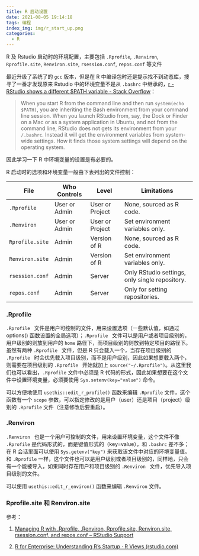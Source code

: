 ```yaml
---
title: R 启动设置
date: 2021-08-05 19:14:18
tags: 编程
index_img: img/r_start_up.png
categories:
  - R
---
```


R 及 Rstudio 启动时的环境配置，主要包括 `.Rprofile`, `.Renviron`, `Rprofile.site`, `Renviron.site`, `rsession.conf`, `repos.conf` 等文件

<!-- more -->



最近升级了系统了的 `gcc` 版本，但是在 R 中编译包时还是提示找不到动态库，搜寻了一番才发现原来 Rstudio 中的环境变量不是从 `.bashrc` 中继承的，[r - RStudio shows a different $PATH variable - Stack Overflow](https://stackoverflow.com/questions/31121645/rstudio-shows-a-different-path-variable)：

> When you start R from the command line and then run `system(echo $PATH)`, you are inheriting the Bash environment from your command line session. When you launch RStudio from, say, the Dock or Finder on a Mac or as a system application in Ubuntu, and not from the command line, RStudio does not gets its environment from your `/.bashrc`. Instead it will get the environment variables from system-wide settings. How it finds those system settings will depend on the operating system.

因此学习一下 R 中环境变量的设置是有必要的。

R 启动时的选项和环境变量一般由下表列出的文件控制：

| File            | Who Controls  | Level           | Limitations                                    |
| --------------- | ------------- | --------------- | ---------------------------------------------- |
| `.Rprofile`     | User or Admin | User or Project | None, sourced as R code.                       |
| `.Renviron`     | User or Admin | User or Project | Set environment variables only.                |
| `Rprofile.site` | Admin         | Version of R    | None, sourced as R code.                       |
| `Renviron.site` | Admin         | Version of R    | Set environment variables only.                |
| `rsession.conf` | Admin         | Server          | Only RStudio settings, only single repository. |
| `repos.conf`    | Admin         | Server          | Only for setting repositories.                 |

### .Rprofile

`.Rprofile ` 文件是用户可控制的文件，用来设置选项（一些默认值，如通过 options() 函数设置的全局选项）；`.Rprofile ` 文件可以是用户或者项目级别的，用户级别的则放到用户的 `home` 路径下，而项目级别的则放到特定项目的路径下。虽然有两种 `.Rprofile ` 文件，但是 R 只会载入一个，当存在项目级别的 `.Rprofile `  时会优先载入项目级别，而不是用户级别，因此如果想要载入两个，则需要在项目级别的 `.Rprofile ` 开始就加上 `source("~/.Rprofile")`。从这里我们也可以看出，`.Rprofile` 文件中必须是 R 代码的形式，因此如果想要在这个文件中设置环境变量，必须要使用 `Sys.setenv(key="value")` 命令。

可以方便地使用 `usethis::edit_r_profile()` 函数来编辑 `.Rprofile` 文件，这个函数有一个 `scope` 参数，可以指定修改的是用户（user）还是项目（project）级别的 `.Rprofile` 文件（注意修改后要重启）。

### .Renviron

`.Renviron ` 也是一个用户可控制的文件，用来设置环境变量，这个文件不像 `.Rprofile` 是代码形式的，而是键值形式的（key=value），和 `.bashrc` 差不多；在 R 会话里面可以使用 `Sys.getenv("key")` 来获取该文件中对应的环境变量值。和  `.Rprofile`  一样，这个文件也可以是用户级别或者项目级别的，同样地，只会有一个能被导入，如果同时存在用户和项目级别的 `.Renviron ` 文件，优先导入项目级别的文件。

可以使用 `usethis::edit_r_environ()` 函数来编辑 `.Renviron` 文件。

### Rprofile.site 和 Renviron.site









参考：

1. [Managing R with .Rprofile, .Renviron, Rprofile.site, Renviron.site, rsession.conf, and repos.conf – RStudio Support](https://support.rstudio.com/hc/en-us/articles/360047157094-Managing-R-with-Rprofile-Renviron-Rprofile-site-Renviron-site-rsession-conf-and-repos-conf)

2. [R for Enterprise: Understanding R’s Startup · R Views (rstudio.com)](https://rviews.rstudio.com/2017/04/19/r-for-enterprise-understanding-r-s-startup/)

